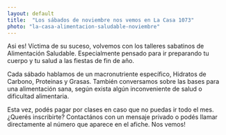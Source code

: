 ```yaml
---
layout: default
title:  "Los sábados de noviembre nos vemos en La Casa 1073"
photo: "la-casa-alimentacion-saludable-noviembre"
---
```

Asi es! Víctima de su suceso, volvemos con los talleres sabatinos de Alimentación Saludable. Especialmente pensado para ir preparando tu cuerpo y tu salud a las fiestas de fin de año. 

Cada sábado hablamos de un macronutriente específico, Hidratos de Carbono, Proteinas y Grasas. También conversamos sobre las bases para una alimentación sana, según exista algún inconveniente de salud o dificultad alimentaria. 

Esta vez, podés pagar por clases en caso que no puedas ir todo el mes. ¿Querés inscribirte? Contactános con un mensaje privado o podés llamar directamente al número que aparece en el afiche. Nos vemos! 
